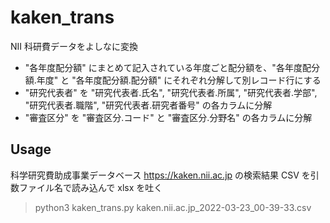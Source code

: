 # kaken_trans
NII 科研費データをよしなに変換
- "各年度配分額" にまとめて記入されている年度ごと配分額を、"各年度配分額.年度" と "各年度配分額.配分額" にそれぞれ分解して別レコード行にする
- "研究代表者" を "研究代表者.氏名", "研究代表者.所属",  "研究代表者.学部", "研究代表者.職階", "研究代表者.研究者番号" の各カラムに分解
- "審査区分" を "審査区分.コード" と "審査区分.分野名" の各カラムに分解

## Usage
科学研究費助成事業データベース https://kaken.nii.ac.jp の検索結果 CSV を引数ファイル名で読み込んで xlsx を吐く
> python3 kaken_trans.py kaken.nii.ac.jp_2022-03-23_00-39-33.csv
